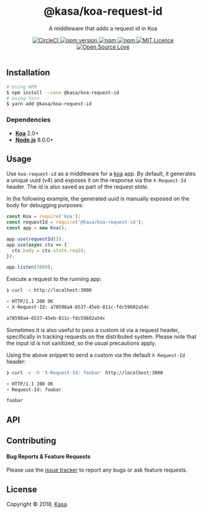 <div align="center">
  <h1>@kasa/koa-request-id</h1>
</div>

<p align="center">
  A middleware that adds a request id in Koa
</p>

<div align="center">
  <a href="https://circleci.com/gh/kasa-network/koa-request-id">
    <img alt="CircleCI" src="https://circleci.com/gh/kasa-network/koa-request-id.svg?style=shield" />
  </a>
  <a href="https://badge.fury.io/js/@kasa/koa-request-id">
    <img alt="npm version" src="https://badge.fury.io/js/@kasa/koa-request-id.svg" />
  </a>
  <a href="https://www.npmjs.com/package/@kasa/koa-request-id">
    <img alt="npm" src="https://img.shields.io/npm/dt/@kasa/koa-request-id.svg" />
  </a>
  <a href="https://david-dm.org/kasa-network/koa-request-id">
    <img alt="npm" src="https://img.shields.io/david/kasa-network/koa-request-id.svg?style=flat-square" />
  </a>
  <a href="https://opensource.org/licenses/mit-license.php">
    <img alt="MIT Licence" src="https://badges.frapsoft.com/os/mit/mit.svg?v=103" />
  </a>
  <a href="https://github.com/ellerbrock/open-source-badge/">
    <img alt="Open Source Love" src="https://badges.frapsoft.com/os/v1/open-source.svg?v=103" />
  </a>
</div>

<br />


## Installation

```bash
# Using NPM
$ npm install --save @kasa/koa-request-id
# Using Yarn
$ yarn add @kasa/koa-request-id
```


### Dependencies

- [**Koa**](https://github.com/koajs/koa) 2.0+
- [**Node.js**](https://nodejs.org) 8.0.0+


## Usage

Use `koa-request-id` as a middleware for a [koa](https://github.com/koajs/koa) app. By default, it generates a unique uuid (v4) and exposes it on the response via the `X-Request-Id` header. The id is also saved as part of the request *state*.

In the following example, the generated uuid is manually exposed on the body for debugging purposes:

```js
const Koa = require('koa');
const requestId = require('@kasa/koa-request-id');
const app = new Koa();

app.use(requestId());
app.use(async ctx => {
  ctx.body = ctx.state.reqId;
});

app.listen(3000);
```

Execute a request to the running app:

```bash
❯ curl -v http://localhost:3000

< HTTP/1.1 200 OK
< X-Request-Id: a78598a4-6537-45eb-811c-fdc59602a54c

a78598a4-6537-45eb-811c-fdc59602a54c
```

Sometimes it is also useful to pass a custom id via a request header, specifically in tracking requests on the distributed system. Please note that the input id is not sanitized, so the usual precautions apply.

Using the above snippet to send a custom via the default `X-Request-Id` header:

```bash
❯ curl -v -H 'X-Request-Id: foobar' http://localhost:3000

< HTTP/1.1 200 OK
< Request-Id: foobar

foobar
```


## API


## Contributing

#### Bug Reports & Feature Requests

Please use the [issue tracker](https://github.com/kasa-network/koa-request-id/issues) to report any bugs or ask feature requests.


## License

Copyright © 2018, [Kasa](http://www.kasa.network).
